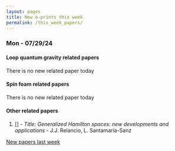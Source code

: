```yaml
---
layout: pages
title: New e-prints this week
permalink: /this_week_papers/
---
```




### Mon - 07/29/24

#### Loop quantum gravity related papers

There is no new related paper today 

#### Spin foam related papers

There is no new related paper today 



#### Other related papers

1. [[]](https://arxiv.org/abs/) - *Title:
          Generalized Hamilton spaces: new developments and applications* - J.J. Relancio, L. Santamaría-Sanz






[New papers last week]({{site.url}}/archived/weekly/pre-prints/2024/07/29/archived_weekly_papers.html)